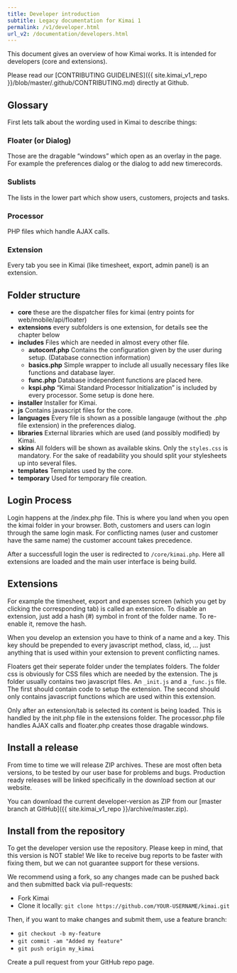 ```yaml
---
title: Developer introduction
subtitle: Legacy documentation for Kimai 1
permalink: /v1/developer.html
url_v2: /documentation/developers.html
---
```


This document gives an overview of how Kimai works. It is intended for developers (core and extensions).

Please read our [CONTRIBUTING GUIDELINES]({{ site.kimai_v1_repo }}/blob/master/.github/CONTRIBUTING.md) directly at Github.

## Glossary

First lets talk about the wording used in Kimai to describe things:

### Floater (or Dialog)

Those are the dragable “windows” which open as an overlay in the page. For example the preferences dialog or the dialog to add new timerecords.

### Sublists

The lists in the lower part which show users, customers, projects and tasks.

### Processor

PHP files which handle AJAX calls.

### Extension

Every tab you see in Kimai (like timesheet, export, admin panel) is an extension.

## Folder structure

  * **core** these are the dispatcher files for kimai (entry points for web/mobile/api/floater)
  * **extensions** every subfolders is one extension, for details see the chapter below
  * **includes** Files which are needed in almost every other file.
    * **autoconf.php** Contains the configuration given by the user during setup. (Database connection information)
    * **basics.php** Simple wrapper to include all usually necessary files like functions and database layer.
    * **func.php** Database independent functions are placed here.
    * **kspi.php** “Kimai Standard Processor Initialization” is included by every processor. Some setup is done here.
  * **installer** Installer for Kimai.
  * **js** Contains javascript files for the core.
  * **languages** Every file is shown as a possible langauge (without the .php file extension) in the preferences dialog.
  * **libraries** External libraries which are used (and possibly modified) by Kimai.
  * **skins** All folders will be shown as available skins. Only the `styles.css` is mandatory. For the sake of readability you should split your stylesheets up into several files.
  * **templates** Templates used by the core.
  * **temporary** Used for temporary file creation.

## Login Process

Login happens at the /index.php file. This is where you land when you open the kimai folder in your browser. 
Both, customers and users can login through the same login mask. 
For conflicting names (user and customer have the same name) the customer account takes precedence.

After a successfull login the user is redirected to `/core/kimai.php`. Here all extensions are loaded and the main user interface is being build.

## Extensions

For example the timesheet, export and expenses screen (which you get by clicking the corresponding tab) is called an extension. 
To disable an extension, just add a hash (#) symbol in front of the folder name. To re-enable it, remove the hash.

When you develop an extension you have to think of a name and a key. 
This key should be prepended to every javascript method, class, id, … just anything that is used within your extension to prevent conflicting names.

Floaters get their seperate folder under the templates folders. The folder css is obviously for CSS files which are needed by the extension. 
The js folder usually contains two javascript files. An `_init.js` and a `_func.js` file. 
The first should contain code to setup the extension. 
The second should only contains javascript functions which are used within this extension.

Only after an extension/tab is selected its content is being loaded. 
This is handled by the init.php file in the extensions folder. 
The processor.php file handles AJAX calls and floater.php creates those dragable windows.

## Install a release

From time to time we will release ZIP archives. These are most often beta versions, to be tested by our user base for problems and bugs. 
Production ready releases will be linked specifically in the download section at our website.

You can download the current developer-version as ZIP from our [master branch at GitHub]({{ site.kimai_v1_repo }}/archive/master.zip).

## Install from the repository

To get the developer version use the repository. Please keep in mind, that this version is NOT stable! 
We like to receive bug reports to be faster with fixing them, but we can not guarantee support for these versions.

We recommend using a fork, so any changes made can be pushed back and then submitted back via pull-requests:

* Fork Kimai
* Clone it locally: `git clone https://github.com/YOUR-USERNAME/kimai.git`

Then, if you want to make changes and submit them, use a feature branch:

* `git checkout -b my-feature`
* `git commit -am "Added my feature"`
* `git push origin my_kimai`

Create a pull request from your GitHub repo page.
